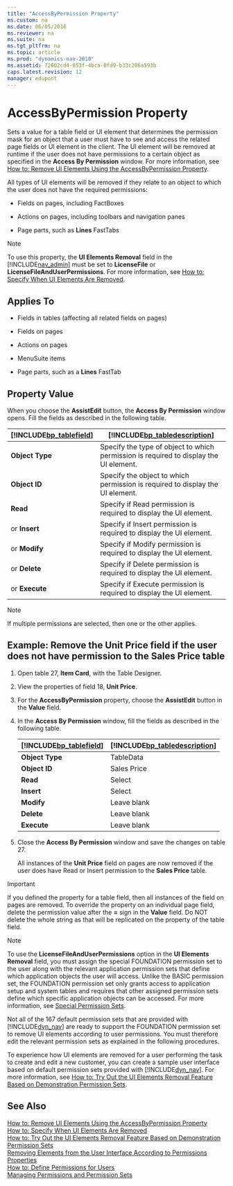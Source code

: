 ```yaml
---
title: "AccessByPermission Property"
ms.custom: na
ms.date: 06/05/2016
ms.reviewer: na
ms.suite: na
ms.tgt_pltfrm: na
ms.topic: article
ms.prod: "dynamics-nav-2018"
ms.assetid: 72602cd4-853f-4bca-8fd9-b33c206a593b
caps.latest.revision: 12
manager: edupont
---
```

# AccessByPermission Property
Sets a value for a table field or UI element that determines the permission mask for an object that a user must have to see and access the related page fields or UI element in the client. The UI element will be removed at runtime if the user does not have permissions to a certain object as specified in the **Access By Permission** window. For more information, see [How to: Remove UI Elements Using the AccessByPermission Property](How-to--Remove-UI-Elements-Using-the-AccessByPermission-Property.md).  

 All types of UI elements will be removed if they relate to an object to which the user does not have the required permissions:  

-   Fields on pages, including FactBoxes  

-   Actions on pages, including toolbars and navigation panes  

-   Page parts, such as **Lines** FastTabs  

> [!NOTE]  
>  To use this property, the **UI Elements Removal** field in the [!INCLUDE[nav_admin](includes/nav_admin_md.md)] must be set to **LicenseFile** or **LicenseFileAndUserPermissions**. For more information, see [How to: Specify When UI Elements Are Removed](How-to--Specify-When-UI-Elements-Are-Removed.md).  

## Applies To  

-   Fields in tables \(affecting all related fields on pages\)  

-   Fields on pages  

-   Actions on pages  

-   MenuSuite items  

-   Page parts, such as a **Lines** FastTab  

## Property Value  
 When you choose the **AssistEdit** button, the **Access By Permission** window opens. Fill the fields as described in the following table.  

|[!INCLUDE[bp_tablefield](includes/bp_tablefield_md.md)]|[!INCLUDE[bp_tabledescription](includes/bp_tabledescription_md.md)]|  
|---------------------------------|---------------------------------------|  
|**Object Type**|Specify the type of object to which permission is required to display the UI element.|  
|**Object ID**|Specify the object to which permission is required to display the UI element.|  
|**Read**|Specify if Read permission is required to display the UI element.|  
|or **Insert**|Specify if Insert permission is required to display the UI element.|  
|or **Modify**|Specify if Modify permission is required to display the UI element.|  
|or **Delete**|Specify if Delete permission is required to display the UI element.|  
|or **Execute**|Specify if Execute permission is required to display the UI element.|  

> [!NOTE]  
>  If multiple permissions are selected, then one or the other applies.  

## Example: Remove the Unit Price field if the user does not have permission to the Sales Price table  

1. Open table 27, **Item Card**, with the Table Designer.  

2. View the properties of field 18, **Unit Price**.  

3. For the **AccessByPermission** property, choose the **AssistEdit** button in the **Value** field.  

4. In the **Access By Permission** window, fill the fields as described in the following table.  


   | [!INCLUDE[bp_tablefield](includes/bp_tablefield_md.md)] | [!INCLUDE[bp_tabledescription](includes/bp_tabledescription_md.md)] |
   |---------------------------------------------------------|---------------------------------------------------------------------|
   |                     **Object Type**                     |                              TableData                              |
   |                      **Object ID**                      |                             Sales Price                             |
   |                        **Read**                         |                               Select                                |
   |                       **Insert**                        |                               Select                                |
   |                       **Modify**                        |                             Leave blank                             |
   |                       **Delete**                        |                             Leave blank                             |
   |                       **Execute**                       |                             Leave blank                             |


5. Close the **Access By Permission** window and save the changes on table 27.  

   All instances of the **Unit Price** field on pages are now removed if the user does have Read or Insert permission to the **Sales Price** table.  

> [!IMPORTANT]  
>  If you defined the property for a table field, then all instances of the field on pages are removed. To override the property on an individual page field, delete the permission value after the **=** sign in the **Value** field. Do NOT delete the whole string as that will be replicated on the property of the table field.  

> [!NOTE]  
>  To use the **LicenseFileAndUserPermissions** option in the **UI Elements Removal** field, you must assign the special FOUNDATION permission set to the user along with the relevant application permission sets that define which application objects the user will access. Unlike the BASIC permission set, the FOUNDATION permission set only grants access to application setup and system tables and requires that other assigned permission sets define which specific application objects can be accessed. For more information, see [Special Permission Sets](Special-Permission-Sets.md).  
>   
>  Not all of the 167 default permission sets that are provided with [!INCLUDE[dyn_nav](includes/dyn_nav_md.md)] are ready to support the FOUNDATION permission set to remove UI elements according to user permissions. You must therefore edit the relevant permission sets as explained in the following procedures.  
>   
>  To experience how UI elements are removed for a user performing the task to create and edit a new customer, you can create a sample user interface based on default permission sets provided with [!INCLUDE[dyn_nav](includes/dyn_nav_md.md)]. For more information, see [How to: Try Out the UI Elements Removal Feature Based on Demonstration Permission Sets](How-to--Try-Out-the-UI-Elements-Removal-Feature-Based-on-Demonstration-Permission-Sets.md).  

## See Also  
 [How to: Remove UI Elements Using the AccessByPermission Property](How-to--Remove-UI-Elements-Using-the-AccessByPermission-Property.md)   
 [How to: Specify When UI Elements Are Removed](How-to--Specify-When-UI-Elements-Are-Removed.md)    
 [How to: Try Out the UI Elements Removal Feature Based on Demonstration Permission Sets](How-to--Try-Out-the-UI-Elements-Removal-Feature-Based-on-Demonstration-Permission-Sets.md)   
 [Removing Elements from the User Interface According to Permissions](Removing-Elements-from-the-User-Interface-According-to-Permissions.md)   
 [Properties](Properties.md)   
 [How to: Define Permissions for Users](How-to--Define-Permissions-for-Users.md)   
 [Managing Permissions and Permission Sets](Managing-Permissions-and-Permission-Sets.md)
